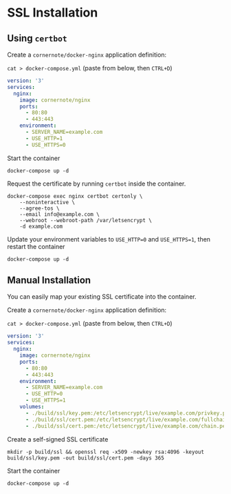 # SSL Installation

## Using `certbot`

Create a `cornernote/docker-nginx` application definition:

`cat > docker-compose.yml` (paste from below, then `CTRL+D`)

```yaml
version: '3'
services:
  nginx:
    image: cornernote/nginx
    ports:
      - 80:80
      - 443:443
    environment:
      - SERVER_NAME=example.com
      - USE_HTTP=1
      - USE_HTTPS=0
```

Start the container
    
```shell script
docker-compose up -d
```

Request the certificate by running `certbot` inside the container.

```shell script
docker-compose exec nginx certbot certonly \
    --noninteractive \
    --agree-tos \
    --email info@example.com \
    --webroot --webroot-path /var/letsencrypt \
    -d example.com
```

Update your environment variables to `USE_HTTP=0` and `USE_HTTPS=1`, then restart the container
    
```shell script
docker-compose up -d
```

## Manual Installation

You can easily map your existing SSL certificate into the container.

Create a `cornernote/docker-nginx` application definition:

`cat > docker-compose.yml` (paste from below, then `CTRL+D`)

```yaml
version: '3'
services:
  nginx:
    image: cornernote/nginx
    ports:
      - 80:80
      - 443:443
    environment:
      - SERVER_NAME=example.com
      - USE_HTTP=0
      - USE_HTTPS=1
    volumes:
      - ./build/ssl/key.pem:/etc/letsencrypt/live/example.com/privkey.pem
      - ./build/ssl/cert.pem:/etc/letsencrypt/live/example.com/fullchain.pem
      - ./build/ssl/cert.pem:/etc/letsencrypt/live/example.com/chain.pem
```

Create a self-signed SSL certificate 

```shell script
mkdir -p build/ssl && openssl req -x509 -newkey rsa:4096 -keyout build/ssl/key.pem -out build/ssl/cert.pem -days 365
```

Start the container
    
```shell script
docker-compose up -d
```


